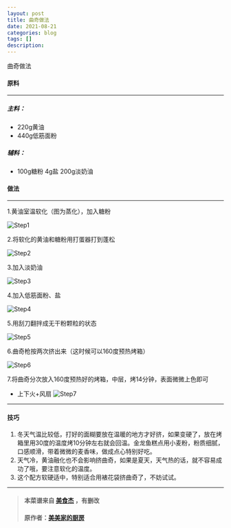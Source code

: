```yaml
---
layout: post
title: 曲奇做法
date: 2021-08-21
categories: blog
tags: []
description: 
---
```


曲奇做法
#### 原料
---
##### 主料：
* 220g黄油
* 440g低筋面粉

##### 辅料：
* 100g糖粉 4g盐 200g淡奶油

#### 做法
---
1.黄油室温软化（图为蒸化），加入糖粉

![Step1](https://st-cn.meishij.net/rs/208/102/1025708/n1025708_155237853372333.jpg "第1步图")

2.将软化的黄油和糖粉用打蛋器打到蓬松

![Step2](https://st-cn.meishij.net/rs/208/102/1025708/n1025708_155237853576987.jpg "第2步图")

3.加入淡奶油

![Step3](https://st-cn.meishij.net/rs/208/102/1025708/n1025708_155237853668820.jpg "第3步图")

4.加入低筋面粉、盐

![Step4](https://st-cn.meishij.net/rs/208/102/1025708/n1025708_155237853780728.jpg "第4步图")

5.用刮刀翻拌成无干粉颗粒的状态

![Step5](https://st-cn.meishij.net/rs/208/102/1025708/n1025708_155237853815845.jpg "第5步图")

6.曲奇枪按两次挤出来（这时候可以160度预热烤箱）

![Step6](https://st-cn.meishij.net/rs/208/102/1025708/n1025708_155237854543939.jpg "第6步图")

7.将曲奇分次放入160度预热好的烤箱，中层，烤14分钟，表面微微上色即可
* 上下火+风扇
![Step7](https://st-cn.meishij.net/rs/208/102/1025708/n1025708_155237854932821.jpg "第7步图")

---
#### 技巧
1. 冬天气温比较低，打好的面糊要放在温暖的地方才好挤，如果变硬了，放在烤箱里用30度的温度烤10分钟左右就会回温。金龙鱼糕点用小麦粉，粉质细腻，口感顺滑，带着微微的麦香味，做成点心特别好吃。
2. 天气冷，黄油融化也不会影响挤曲奇，如果是夏天，天气热的话，就不容易成功了哦，要注意软化的温度。
3. 这个配方软硬适中，特别适合用裱花袋挤曲奇了，不妨试试。

---
> #### 本菜谱来自 [美食杰](http://www.meishij.net/zuofa/quqi_12.html) ，有删改
> #### 原作者：[美美家的厨房](https://i.meishi.cc/user.php?id=1025708&t=recipe)